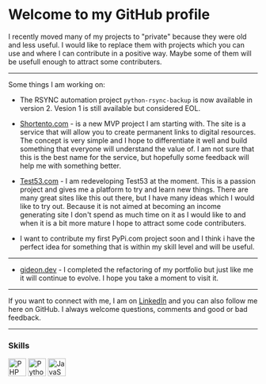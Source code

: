 # Welcome to my GitHub profile

I recently moved many of my projects to "private" because they were old and less useful. I would like to replace them with projects which you can use and where I can contribute in a positive way. Maybe some of them will be usefull enough to attract some contributers.

---

Some things I am working on:

- The RSYNC automation project `python-rsync-backup` is now available in version 2. Vesion 1 is still available but considered EOL.

- [Shortento.com](https://shortento.com) - is a new MVP project I am starting with. The site is a service that will allow you to create permanent links to digital resources. The concept is very simple and I hope to differentiate it well and build something that everyone will understand the value of. I am not sure that this is the best name for the service, but hopefully some feedback will help me with something better.

- [Test53.com](https://test53.com) - I am redeveloping Test53 at the moment. This is a passion project and gives me a platform to try and learn new things. There are many great sites like this out there, but I have many ideas which I would like to try out. Because it is not aimed at becoming an income generating site I don't spend as much time on it as I would like to and when it is a bit more mature I hope to attract some code contributers.

- I want to contribute my first PyPi.com project soon and I think i have the perfect idea for something that is within my skill level and will be useful.

---

- [gideon.dev](https://gideon.dev) - I completed the refactoring of my portfolio but just like me it will continue to evolve. I hope you take a moment to visit it. 

___

If you want to connect with me, I am on [LinkedIn](https://linkedin.mortolio.com) and you can also follow me here on GitHub. I always welcome questions, comments and good or bad feedback.

___

### Skills

<p align="left">
<a href="https://www.php.net/" target="_blank" rel="noreferrer"><img src="https://raw.githubusercontent.com/danielcranney/readme-generator/main/public/icons/skills/php-colored.svg" width="36" height="36" alt="PHP" /></a>
<a href="https://www.python.org/" target="_blank" rel="noreferrer"><img src="https://raw.githubusercontent.com/danielcranney/readme-generator/main/public/icons/skills/python-colored.svg" width="36" height="36" alt="Python" /></a>
<a href="https://developer.mozilla.org/en-US/docs/Web/JavaScript" target="_blank" rel="noreferrer"><img src="https://raw.githubusercontent.com/danielcranney/readme-generator/main/public/icons/skills/javascript-colored.svg" width="36" height="36" alt="JavaScript" /></a>
</p>

